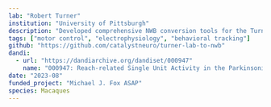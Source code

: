 ```yaml
---
lab: "Robert Turner"
institution: "University of Pittsburgh"
description: "Developed comprehensive NWB conversion tools for the Turner lab's electrophysiology datasets, focusing on single-unit recordings from multiple brain areas in parkinsonian macaques during reaching tasks. Created a custom NWB extension (ndx-turner-metadata) for storing lab-specific metadata. The conversion pipeline includes specialized extractors and interfaces for TDT recordings, with support for both filtered and raw data streams. The tools handle multi-session experiments and include interactive tutorials for data visualization and analysis."
tags: ["motor control", "electrophysiology", "behavioral tracking"]
github: "https://github.com/catalystneuro/turner-lab-to-nwb"
dandi:
  - url: "https://dandiarchive.org/dandiset/000947"
    name: "000947: Reach-related Single Unit Activity in the Parkinsonian Macaque"
date: "2023-08"
funded_project: "Michael J. Fox ASAP"
species: Macaques
---
```

